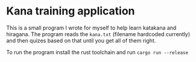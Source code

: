 # Kana training application

This is a small program I wrote for myself to help learn katakana and hiragana. The program reads the `kana.txt` (filename hardcoded currently) and then quizes based on that until you get all of them right.

To run the program install the rust toolchain and run `cargo run --release`

